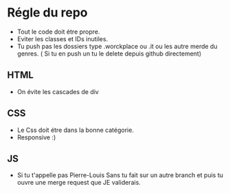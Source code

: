 # Régle du repo
- Tout le code doit étre propre. 
- Eviter les classes et IDs inutiles.
- Tu push pas les dossiers type .worckplace ou .it ou les autre merde du genres. ( Si tu en push un tu le delete depuis github directement)

## HTML 
- On évite les cascades de div

## CSS 
- Le Css doit étre dans la bonne catégorie. 
- Responsive :)

## JS
- Si tu t'appelle pas Pierre-Louis Sans tu fait sur un autre branch et puis tu ouvre une merge request que JE validerais.